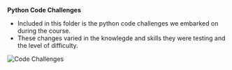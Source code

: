 **Python Code Challenges**

- Included in this folder is the python code challenges we embarked on during the course. 
- These changes varied in the knowlegde and skills they were testing and the level of difficulty. 

![Code Challenges]( https://files.realpython.com/media/Windows-Python-Coding-Setup_Watermarked.f867fccba747.jpg)
